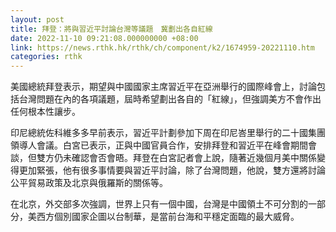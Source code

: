 ```yaml
---
layout: post
title: 拜登：將與習近平討論台灣等議題　冀劃出各自紅線
date: 2022-11-10 09:21:08.000000000 +08:00
link: https://news.rthk.hk/rthk/ch/component/k2/1674959-20221110.htm
categories: rthk
---
```


美國總統拜登表示，期望與中國國家主席習近平在亞洲舉行的國際峰會上，討論包括台灣問題在內的各項議題，屆時希望劃出各自的「紅線」，但強調美方不會作出任何根本性讓步。

印尼總統佐科維多多早前表示，習近平計劃參加下周在印尼峇里舉行的二十國集團領導人會議。白宮已表示，正與中國官員合作，安排拜登和習近平在峰會期間會談，但雙方仍未確認會否會晤。拜登在白宮記者會上說，隨著近幾個月美中關係變得更加緊張，他有很多事情要與習近平討論，除了台灣問題，他說，雙方還將討論公平貿易政策及北京與俄羅斯的關係等。

在北京，外交部多次強調，世界上只有一個中國，台灣是中國領土不可分割的一部分，美西方個別國家企圖以台制華，是當前台海和平穩定面臨的最大威脅。

